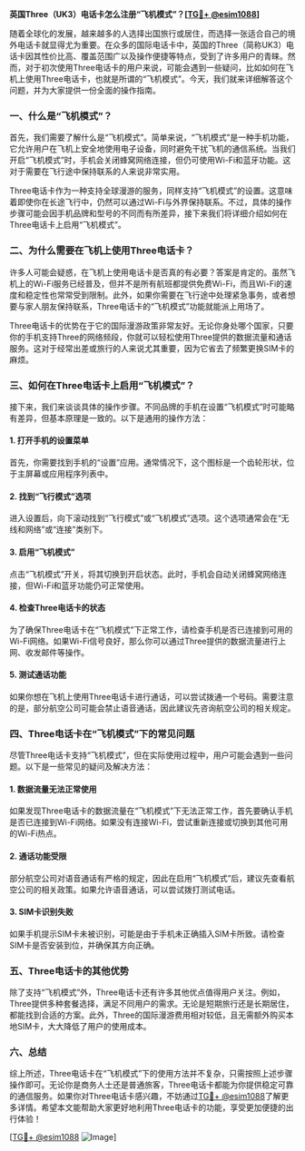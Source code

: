 **英国Three（UK3）电话卡怎么注册“飞机模式”？[[TG💪+ @esim1088](https://t.me/s/esim1088)]**

随着全球化的发展，越来越多的人选择出国旅行或居住，而选择一张适合自己的境外电话卡就显得尤为重要。在众多的国际电话卡中，英国的Three（简称UK3）电话卡因其性价比高、覆盖范围广以及操作便捷等特点，受到了许多用户的青睐。然而，对于初次使用Three电话卡的用户来说，可能会遇到一些疑问，比如如何在飞机上使用Three电话卡，也就是所谓的“飞机模式”。今天，我们就来详细解答这个问题，并为大家提供一份全面的操作指南。

### 一、什么是“飞机模式”？

首先，我们需要了解什么是“飞机模式”。简单来说，“飞机模式”是一种手机功能，它允许用户在飞机上安全地使用电子设备，同时避免干扰飞机的通信系统。当我们开启“飞机模式”时，手机会关闭蜂窝网络连接，但仍可使用Wi-Fi和蓝牙功能。这对于需要在飞行途中保持联系的人来说非常实用。

Three电话卡作为一种支持全球漫游的服务，同样支持“飞机模式”的设置。这意味着即使你在长途飞行中，仍然可以通过Wi-Fi与外界保持联系。不过，具体的操作步骤可能会因手机品牌和型号的不同而有所差异，接下来我们将详细介绍如何在Three电话卡上启用“飞机模式”。

### 二、为什么需要在飞机上使用Three电话卡？

许多人可能会疑惑，在飞机上使用电话卡是否真的有必要？答案是肯定的。虽然飞机上的Wi-Fi服务已经普及，但并不是所有航班都提供免费Wi-Fi，而且Wi-Fi的速度和稳定性也常常受到限制。此外，如果你需要在飞行途中处理紧急事务，或者想要与家人朋友保持联系，Three电话卡的“飞机模式”功能就能派上用场了。

Three电话卡的优势在于它的国际漫游政策非常友好。无论你身处哪个国家，只要你的手机支持Three的网络频段，你就可以轻松使用Three提供的数据流量和通话服务。这对于经常出差或旅行的人来说尤其重要，因为它省去了频繁更换SIM卡的麻烦。

### 三、如何在Three电话卡上启用“飞机模式”？

接下来，我们来谈谈具体的操作步骤。不同品牌的手机在设置“飞机模式”时可能略有差异，但基本原理是一致的。以下是通用的操作方法：

#### 1. 打开手机的设置菜单

首先，你需要找到手机的“设置”应用。通常情况下，这个图标是一个齿轮形状，位于主屏幕或应用程序列表中。

#### 2. 找到“飞行模式”选项

进入设置后，向下滚动找到“飞行模式”或“飞机模式”选项。这个选项通常会在“无线和网络”或“连接”类别下。

#### 3. 启用“飞机模式”

点击“飞机模式”开关，将其切换到开启状态。此时，手机会自动关闭蜂窝网络连接，但Wi-Fi和蓝牙功能仍可正常使用。

#### 4. 检查Three电话卡的状态

为了确保Three电话卡在“飞机模式”下正常工作，请检查手机是否已连接到可用的Wi-Fi网络。如果Wi-Fi信号良好，那么你可以通过Three提供的数据流量进行上网、收发邮件等操作。

#### 5. 测试通话功能

如果你想在飞机上使用Three电话卡进行通话，可以尝试拨通一个号码。需要注意的是，部分航空公司可能会禁止语音通话，因此建议先咨询航空公司的相关规定。

### 四、Three电话卡在“飞机模式”下的常见问题

尽管Three电话卡支持“飞机模式”，但在实际使用过程中，用户可能会遇到一些问题。以下是一些常见的疑问及解决方法：

#### 1. 数据流量无法正常使用

如果发现Three电话卡的数据流量在“飞机模式”下无法正常工作，首先要确认手机是否已连接到Wi-Fi网络。如果没有连接Wi-Fi，尝试重新连接或切换到其他可用的Wi-Fi热点。

#### 2. 通话功能受限

部分航空公司对语音通话有严格的规定，因此在启用“飞机模式”后，建议先查看航空公司的相关政策。如果允许语音通话，可以尝试拨打测试电话。

#### 3. SIM卡识别失败

如果手机提示SIM卡未被识别，可能是由于手机未正确插入SIM卡所致。请检查SIM卡是否安装到位，并确保其方向正确。

### 五、Three电话卡的其他优势

除了支持“飞机模式”外，Three电话卡还有许多其他优点值得用户关注。例如，Three提供多种套餐选择，满足不同用户的需求。无论是短期旅行还是长期居住，都能找到合适的方案。此外，Three的国际漫游费用相对较低，且无需额外购买本地SIM卡，大大降低了用户的使用成本。

### 六、总结

综上所述，Three电话卡在“飞机模式”下的使用方法并不复杂，只需按照上述步骤操作即可。无论你是商务人士还是普通旅客，Three电话卡都能为你提供稳定可靠的通信服务。如果你对Three电话卡感兴趣，不妨通过[TG💪+ @esim1088](https://t.me/s/esim1088)了解更多详情。希望本文能帮助大家更好地利用Three电话卡的功能，享受更加便捷的出行体验！

[[TG💪+ @esim1088](https://t.me/s/esim1088) ![Image](https://i.postimg.cc/4NQfJmqS/Snipaste-2025-05-13-00-14-12.png)]